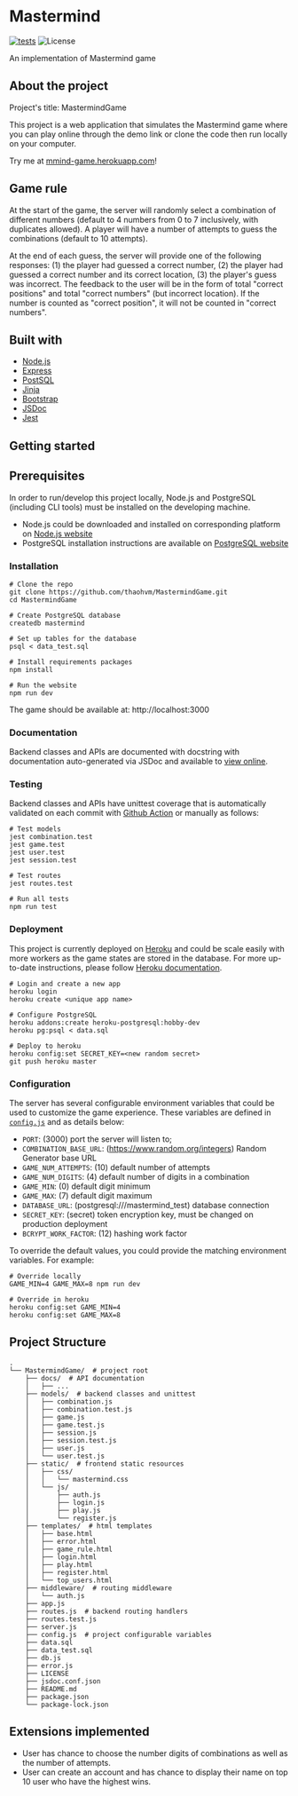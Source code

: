 # Mastermind

[![tests](https://github.com/thaohvm/MastermindGame/actions/workflows/node.js.yml/badge.svg)](https://github.com/thaohvm/MastermindGame/actions/workflows/node.js.yml)
![License](https://img.shields.io/github/license/thaohvm/MastermindGame)

An implementation of Mastermind game

## About the project

Project's title: MastermindGame

This project is a web application that simulates the Mastermind game where you can play online through the demo link or clone the code then run locally on your computer.

Try me at [mmind-game.herokuapp.com](https://mmind-game.herokuapp.com/)!

## Game rule

At the start of the game, the server will randomly select a combination of different numbers (default to 4 numbers from 0 to 7 inclusively, with duplicates allowed). A player will have a number of attempts to guess the combinations (default to 10 attempts).

At the end of each guess, the server will provide one of the following responses: (1) the player had guessed a correct number, (2) the player had guessed a correct number and its correct location, (3) the player's guess was incorrect. The feedback to the user will be in the form of total "correct positions" and total "correct numbers" (but incorrect location). If the number is counted as "correct position", it will not be counted in "correct numbers".

## Built with

* [Node.js](https://nodejs.dev)
* [Express](https://expressjs.com/en/5x/api.html)
* [PostSQL](https://www.postgresql.org/)
* [Jinja](https://jinja2docs.readthedocs.io/en/stable/)
* [Bootstrap](https://getbootstrap.com)
* [JSDoc](https://jsdoc.app/)
* [Jest](https://jestjs.io/)

## Getting started

## Prerequisites

In order to run/develop this project locally, Node.js and PostgreSQL (including CLI tools) must be installed on the developing machine.
- Node.js could be downloaded and installed on corresponding platform on [Node.js website](https://nodejs.org/en/download/)
- PostgreSQL installation instructions are available on [PostgreSQL website](https://www.postgresql.org/docs/current/tutorial-install.html)

### Installation

```
# Clone the repo
git clone https://github.com/thaohvm/MastermindGame.git
cd MastermindGame

# Create PostgreSQL database
createdb mastermind

# Set up tables for the database
psql < data_test.sql

# Install requirements packages
npm install

# Run the website
npm run dev
```

The game should be available at: http://localhost:3000

### Documentation

Backend classes and APIs are documented with docstring with documentation auto-generated via JSDoc and available to [view online](https://htmlpreview.github.io/?https://github.com/thaohvm/MastermindGame/blob/master/docs/index.html).

### Testing

Backend classes and APIs have unittest coverage that is automatically validated on each commit with [Github Action](https://github.com/thaohvm/MastermindGame/actions) or manually as follows:

```
# Test models
jest combination.test
jest game.test
jest user.test
jest session.test

# Test routes
jest routes.test

# Run all tests
npm run test
```

### Deployment

This project is currently deployed on [Heroku](https://mmind-game.herokuapp.com/) and could be scale easily with more workers as the game states are stored in the database. For more up-to-date instructions, please follow [Heroku documentation](https://devcenter.heroku.com/articles/deploying-nodejs).

```
# Login and create a new app
heroku login
heroku create <unique app name>

# Configure PostgreSQL
heroku addons:create heroku-postgresql:hobby-dev
heroku pg:psql < data.sql

# Deploy to heroku
heroku config:set SECRET_KEY=<new random secret>
git push heroku master
```

### Configuration

The server has several configurable environment variables that could be used to customize the game experience. These variables are defined in [`config.js`](config.js) and as details below:

- `PORT`: (3000) port the server will listen to;
- `COMBINATION_BASE_URL`: (https://www.random.org/integers) Random Generator base URL
- `GAME_NUM_ATTEMPTS`: (10) default number of attempts
- `GAME_NUM_DIGITS`: (4) default number of digits in a combination
- `GAME_MIN`: (0) default digit minimum
- `GAME_MAX`: (7) default digit maximum
- `DATABASE_URL`: (postgresql:///mastermind_test) database connection
- `SECRET_KEY`: (secret) token encryption key, must be changed on production deployment
- `BCRYPT_WORK_FACTOR`: (12) hashing work factor

To override the default values, you could provide the matching environment variables. For example:
```
# Override locally
GAME_MIN=4 GAME_MAX=8 npm run dev

# Override in heroku
heroku config:set GAME_MIN=4
heroku config:set GAME_MAX=8
```

## Project Structure

```
.
└── MastermindGame/  # project root
    ├── docs/  # API documentation
    │   ├── ...
    ├── models/  # backend classes and unittest
    │   ├── combination.js
    │   ├── combination.test.js
    │   ├── game.js
    │   ├── game.test.js
    │   ├── session.js
    │   ├── session.test.js
    │   ├── user.js
    │   └── user.test.js
    ├── static/  # frontend static resources
    │   ├── css/
    │   │   └── mastermind.css
    │   └── js/
    │       ├── auth.js
    │       ├── login.js
    │       ├── play.js
    │       └── register.js
    ├── templates/  # html templates
    │   ├── base.html
    │   ├── error.html
    │   ├── game_rule.html
    │   ├── login.html
    │   ├── play.html
    │   ├── register.html
    │   └── top_users.html
    ├── middleware/  # routing middleware
    │   └── auth.js
    ├── app.js
    ├── routes.js  # backend routing handlers
    ├── routes.test.js
    ├── server.js
    ├── config.js  # project configurable variables
    ├── data.sql
    ├── data_test.sql
    ├── db.js
    ├── error.js
    ├── LICENSE
    ├── jsdoc.conf.json
    ├── README.md
    ├── package.json
    └── package-lock.json
```

## Extensions implemented

- User has chance to choose the number digits of combinations as well as the number of attempts.
- User can create an account and has chance to display their name on top 10 user who have the highest wins.
